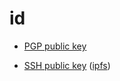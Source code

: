 # id

  - [PGP public key](https://keybase.io/aureooms/key.asc)

  - [SSH public key](https://raw.githubusercontent.com/aureooms/id/master/.ssh/id_rsa.pub) ([ipfs](https://ipfs.io/ipfs/QmPzG9MweHbz4X3Pt5w4FqybvaYKsojHmFuSKhAAXX8Fj1))
